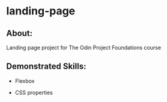 # landing-page

## About:
Landing page project for The Odin Project Foundations course

## Demonstrated Skills:
- Flexbox

- CSS properties

